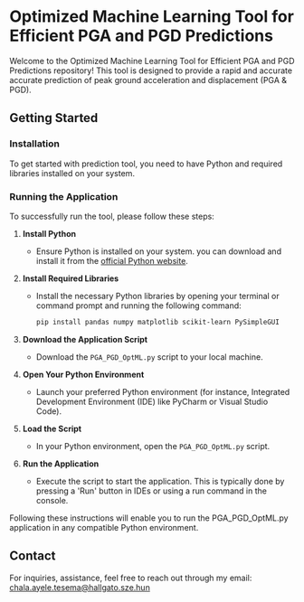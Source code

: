 # Optimized Machine Learning Tool for Efficient PGA and PGD Predictions

Welcome to the Optimized Machine Learning Tool for Efficient PGA and PGD Predictions repository! This tool is designed to provide a rapid and accurate accurate prediction of peak ground acceleration and displacement (PGA & PGD).

## Getting Started

### Installation

To get started with prediction tool, you need to have Python and required libraries installed on your system.


### Running the Application

To successfully run the tool, please follow these steps:

1. **Install Python**
   - Ensure Python is installed on your system. you can download and install it from the [official Python website](https://www.python.org/).

2. **Install Required Libraries**
   - Install the necessary Python libraries by opening your terminal or command prompt and running the following command:
     ```bash
     pip install pandas numpy matplotlib scikit-learn PySimpleGUI 
     ```

3. **Download the Application Script**
   - Download the `PGA_PGD_OptML.py` script to your local machine.

4. **Open Your Python Environment**
   - Launch your preferred Python environment (for instance, Integrated Development Environment (IDE) like PyCharm or Visual Studio Code).

5. **Load the Script**
   - In your Python environment, open the `PGA_PGD_OptML.py`  script.

6. **Run the Application**
   - Execute the script to start the application. This is typically done by pressing a 'Run' button in IDEs or using a run command in the console.

Following these instructions will enable you to run the PGA_PGD_OptML.py application in any compatible Python environment.

## Contact

For inquiries, assistance, feel free to reach out through my email: chala.ayele.tesema@hallgato.sze.hun

